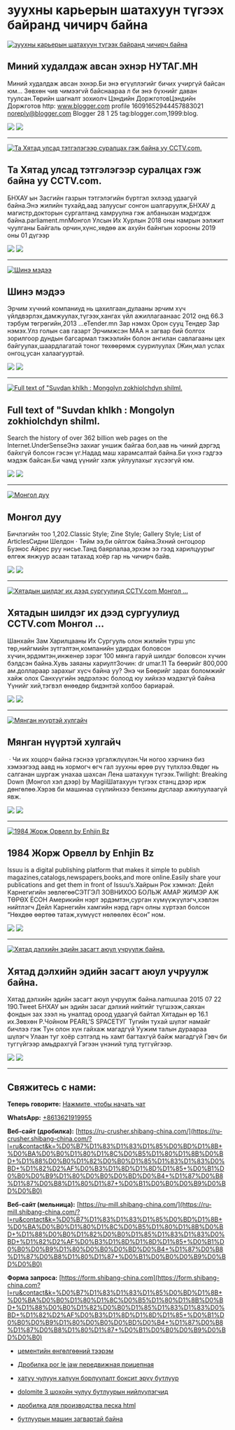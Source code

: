 # зуухны карьерын шатахуун түгээх байранд чичирч байна

<a href="https://swt.shibang-china.com/?l=ru&img&k=%D0%B7%D1%83%D1%83%D1%85%D0%BD%D1%8B+%D0%BA%D0%B0%D1%80%D1%8C%D0%B5%D1%80%D1%8B%D0%BD+%D1%88%D0%B0%D1%82%D0%B0%D1%85%D1%83%D1%83%D0%BD+%D1%82%D2%AF%D0%B3%D1%8D%D1%8D%D1%85+%D0%B1%D0%B0%D0%B9%D1%80%D0%B0%D0%BD%D0%B4+%D1%87%D0%B8%D1%87%D0%B8%D1%80%D1%87+%D0%B1%D0%B0%D0%B9%D0%BD%D0%B0" target="_blank">![зуухны карьерын шатахуун түгээх байранд чичирч байна](http://static.shibang-china.com/all-800x300/825.jpg)</a>

## Миний худалдаж авсан эхнэр НУТАГ.МН
Миний худалдаж авсан эхнэр.Би энэ өгүүллэгийг бичих учиргүй байсан юм… Зөвхөн чив чимээгvй байснаараа л би энэ бүхнийг даван туулсан.Төрийн шагналт зохиолч Цэндийн ДоржготовЦэндийн Доржготов http: www.blogger.com profile 16091652944457883021 noreply@blogger.com Blogger 28 1 25 tag:blogger.com,1999:blog.


<a href="https://whatsapp.shibangsoft.com/WhatsApp.php" target="_blank" title="WhatsApp">![](http://static.shibang-china.com/icon/whatsapp.png)</a> <a href="https://swt.shibang-china.com/?l=ru&icon&k=%D0%B7%D1%83%D1%83%D1%85%D0%BD%D1%8B+%D0%BA%D0%B0%D1%80%D1%8C%D0%B5%D1%80%D1%8B%D0%BD+%D1%88%D0%B0%D1%82%D0%B0%D1%85%D1%83%D1%83%D0%BD+%D1%82%D2%AF%D0%B3%D1%8D%D1%8D%D1%85+%D0%B1%D0%B0%D0%B9%D1%80%D0%B0%D0%BD%D0%B4+%D1%87%D0%B8%D1%87%D0%B8%D1%80%D1%87+%D0%B1%D0%B0%D0%B9%D0%BD%D0%B0" target="_blank">![](http://static.shibang-china.com/icon/chat-ru.png)</a>

---

<a href="https://swt.shibang-china.com/?l=ru&img&k=%D0%B7%D1%83%D1%83%D1%85%D0%BD%D1%8B+%D0%BA%D0%B0%D1%80%D1%8C%D0%B5%D1%80%D1%8B%D0%BD+%D1%88%D0%B0%D1%82%D0%B0%D1%85%D1%83%D1%83%D0%BD+%D1%82%D2%AF%D0%B3%D1%8D%D1%8D%D1%85+%D0%B1%D0%B0%D0%B9%D1%80%D0%B0%D0%BD%D0%B4+%D1%87%D0%B8%D1%87%D0%B8%D1%80%D1%87+%D0%B1%D0%B0%D0%B9%D0%BD%D0%B0" target="_blank">![Та Хятад улсад тэтгэлэгээр суралцах гэж байна уу CCTV.com.](http://static.shibang-china.com/all-800x300/221.jpg)</a>

## Та Хятад улсад тэтгэлэгээр суралцах гэж байна уу CCTV.com.
БНХАУ ын Засгийн газрын тэтгэлэгийн бүртгэл эхлээд удаагүй байна.Энэ жилийн тухайд,аад залуусыг сонгон шалгаруулж,БНХАУ д магистр,докторын сургалтанд хамруулна гэж албаныхан мэдэгдэж байна.parliament.mnМонгол Улсын Их Хурлын 2018 оны намрын ээлжит чуулганы Байгаль орчин,хүнс,хөдөө аж ахуйн байнгын хорооны 2019 оны 01 дүгээр


<a href="https://whatsapp.shibangsoft.com/WhatsApp.php" target="_blank" title="WhatsApp">![](http://static.shibang-china.com/icon/whatsapp.png)</a> <a href="https://swt.shibang-china.com/?l=ru&icon&k=%D0%B7%D1%83%D1%83%D1%85%D0%BD%D1%8B+%D0%BA%D0%B0%D1%80%D1%8C%D0%B5%D1%80%D1%8B%D0%BD+%D1%88%D0%B0%D1%82%D0%B0%D1%85%D1%83%D1%83%D0%BD+%D1%82%D2%AF%D0%B3%D1%8D%D1%8D%D1%85+%D0%B1%D0%B0%D0%B9%D1%80%D0%B0%D0%BD%D0%B4+%D1%87%D0%B8%D1%87%D0%B8%D1%80%D1%87+%D0%B1%D0%B0%D0%B9%D0%BD%D0%B0" target="_blank">![](http://static.shibang-china.com/icon/chat-ru.png)</a>

---

<a href="https://swt.shibang-china.com/?l=ru&img&k=%D0%B7%D1%83%D1%83%D1%85%D0%BD%D1%8B+%D0%BA%D0%B0%D1%80%D1%8C%D0%B5%D1%80%D1%8B%D0%BD+%D1%88%D0%B0%D1%82%D0%B0%D1%85%D1%83%D1%83%D0%BD+%D1%82%D2%AF%D0%B3%D1%8D%D1%8D%D1%85+%D0%B1%D0%B0%D0%B9%D1%80%D0%B0%D0%BD%D0%B4+%D1%87%D0%B8%D1%87%D0%B8%D1%80%D1%87+%D0%B1%D0%B0%D0%B9%D0%BD%D0%B0" target="_blank">![Шинэ мэдээ](http://static.shibang-china.com/all-800x300/134.jpg)</a>

## Шинэ мэдээ
Эрчим хүчний компаниуд нь цахилгаан,дулааны эрчим хүч үйлдвэрлэх,дамжуулах,түгээх,хангах үйл ажиллагаанаас 2012 онд 66.3 тэрбум төгрөгийн,2013 …eTender.mn Зар нэмэх Орон сууц Тендер Зар нэмэх.Улз голын сав газарт Эрчимжсэн МАА н загвар бий болгох зорилгоор дундын багсармал тэжээлийн болон ангилан савлагааны цех байгуулах,шаардлагатай тоног төхөөрөмж суурилуулах (Жин,мал услах онгоц,усан халаагууртай.


<a href="https://whatsapp.shibangsoft.com/WhatsApp.php" target="_blank" title="WhatsApp">![](http://static.shibang-china.com/icon/whatsapp.png)</a> <a href="https://swt.shibang-china.com/?l=ru&icon&k=%D0%B7%D1%83%D1%83%D1%85%D0%BD%D1%8B+%D0%BA%D0%B0%D1%80%D1%8C%D0%B5%D1%80%D1%8B%D0%BD+%D1%88%D0%B0%D1%82%D0%B0%D1%85%D1%83%D1%83%D0%BD+%D1%82%D2%AF%D0%B3%D1%8D%D1%8D%D1%85+%D0%B1%D0%B0%D0%B9%D1%80%D0%B0%D0%BD%D0%B4+%D1%87%D0%B8%D1%87%D0%B8%D1%80%D1%87+%D0%B1%D0%B0%D0%B9%D0%BD%D0%B0" target="_blank">![](http://static.shibang-china.com/icon/chat-ru.png)</a>

---

<a href="https://swt.shibang-china.com/?l=ru&img&k=%D0%B7%D1%83%D1%83%D1%85%D0%BD%D1%8B+%D0%BA%D0%B0%D1%80%D1%8C%D0%B5%D1%80%D1%8B%D0%BD+%D1%88%D0%B0%D1%82%D0%B0%D1%85%D1%83%D1%83%D0%BD+%D1%82%D2%AF%D0%B3%D1%8D%D1%8D%D1%85+%D0%B1%D0%B0%D0%B9%D1%80%D0%B0%D0%BD%D0%B4+%D1%87%D0%B8%D1%87%D0%B8%D1%80%D1%87+%D0%B1%D0%B0%D0%B9%D0%BD%D0%B0" target="_blank">![Full text of &quot;Suvdan khlkh : Mongolyn zokhiolchdyn shilml.](http://static.shibang-china.com/all-800x300/54.jpg)</a>

## Full text of &quot;Suvdan khlkh : Mongolyn zokhiolchdyn shilml.
Search the history of over 362 billion web pages on the Internet.UnderSenseЭнэ захиаг уншиж байгаа бол,аав нь чиний дэргэд байхгүй болсон гэсэн үг.Надад маш харамсалтай байна.Би үхнэ гэдгээ мэдэж байсан.Би чамд үүнийг хэлж уйлуулахыг хүсээгүй юм.


<a href="https://whatsapp.shibangsoft.com/WhatsApp.php" target="_blank" title="WhatsApp">![](http://static.shibang-china.com/icon/whatsapp.png)</a> <a href="https://swt.shibang-china.com/?l=ru&icon&k=%D0%B7%D1%83%D1%83%D1%85%D0%BD%D1%8B+%D0%BA%D0%B0%D1%80%D1%8C%D0%B5%D1%80%D1%8B%D0%BD+%D1%88%D0%B0%D1%82%D0%B0%D1%85%D1%83%D1%83%D0%BD+%D1%82%D2%AF%D0%B3%D1%8D%D1%8D%D1%85+%D0%B1%D0%B0%D0%B9%D1%80%D0%B0%D0%BD%D0%B4+%D1%87%D0%B8%D1%87%D0%B8%D1%80%D1%87+%D0%B1%D0%B0%D0%B9%D0%BD%D0%B0" target="_blank">![](http://static.shibang-china.com/icon/chat-ru.png)</a>

---

<a href="https://swt.shibang-china.com/?l=ru&img&k=%D0%B7%D1%83%D1%83%D1%85%D0%BD%D1%8B+%D0%BA%D0%B0%D1%80%D1%8C%D0%B5%D1%80%D1%8B%D0%BD+%D1%88%D0%B0%D1%82%D0%B0%D1%85%D1%83%D1%83%D0%BD+%D1%82%D2%AF%D0%B3%D1%8D%D1%8D%D1%85+%D0%B1%D0%B0%D0%B9%D1%80%D0%B0%D0%BD%D0%B4+%D1%87%D0%B8%D1%87%D0%B8%D1%80%D1%87+%D0%B1%D0%B0%D0%B9%D0%BD%D0%B0" target="_blank">![Монгол дуу](http://static.shibang-china.com/all-800x300/583.jpg)</a>

## Монгол дуу
Бичлэгийн тоо 1,202.Classic Style; Zine Style; Gallery Style; List of ArticlesСидни Шелдон&nbsp;&#0183;&#32; Тийм ээ,би ойлгож байна.Эхний онгоцоор Буэнос Айрес руу нисье.Танд баярлалаа,эрхэм ээ гээд харилцуурыг өлгөж янжуур асаан татахад хоёр гар нь чичирч байв.


<a href="https://whatsapp.shibangsoft.com/WhatsApp.php" target="_blank" title="WhatsApp">![](http://static.shibang-china.com/icon/whatsapp.png)</a> <a href="https://swt.shibang-china.com/?l=ru&icon&k=%D0%B7%D1%83%D1%83%D1%85%D0%BD%D1%8B+%D0%BA%D0%B0%D1%80%D1%8C%D0%B5%D1%80%D1%8B%D0%BD+%D1%88%D0%B0%D1%82%D0%B0%D1%85%D1%83%D1%83%D0%BD+%D1%82%D2%AF%D0%B3%D1%8D%D1%8D%D1%85+%D0%B1%D0%B0%D0%B9%D1%80%D0%B0%D0%BD%D0%B4+%D1%87%D0%B8%D1%87%D0%B8%D1%80%D1%87+%D0%B1%D0%B0%D0%B9%D0%BD%D0%B0" target="_blank">![](http://static.shibang-china.com/icon/chat-ru.png)</a>

---

<a href="https://swt.shibang-china.com/?l=ru&img&k=%D0%B7%D1%83%D1%83%D1%85%D0%BD%D1%8B+%D0%BA%D0%B0%D1%80%D1%8C%D0%B5%D1%80%D1%8B%D0%BD+%D1%88%D0%B0%D1%82%D0%B0%D1%85%D1%83%D1%83%D0%BD+%D1%82%D2%AF%D0%B3%D1%8D%D1%8D%D1%85+%D0%B1%D0%B0%D0%B9%D1%80%D0%B0%D0%BD%D0%B4+%D1%87%D0%B8%D1%87%D0%B8%D1%80%D1%87+%D0%B1%D0%B0%D0%B9%D0%BD%D0%B0" target="_blank">![Хятадын шилдэг их дээд сургуулиуд CCTV.com Монгол …](http://static.shibang-china.com/all-800x300/537.jpg)</a>

## Хятадын шилдэг их дээд сургуулиуд CCTV.com Монгол …
Шанхайн Зам Харилцааны Их Сургууль олон жилийн турш улс төр,нийгмийн зүтгэлтэн,компанийн удирдах боловсон хүчин,эрдэмтэн,инженер зэрэг 100 мянга гаруй шилдэг боловсон хүчин бэлдсэн байна.Хувь заяаны хариултЗочин: dr umar.11 Та бөөрийг 800,000 ам.доллараар зарахыг хүсч байна уу? Энэ чи Бөөрийг зарах боломжийг хайж олох Санхүүгийн эвдрэлээс болоод юу хийхээ мэдэхгүй байна Үүнийг хий,тэгвэл өнөөдөр бидэнтэй холбоо бариарай.


<a href="https://whatsapp.shibangsoft.com/WhatsApp.php" target="_blank" title="WhatsApp">![](http://static.shibang-china.com/icon/whatsapp.png)</a> <a href="https://swt.shibang-china.com/?l=ru&icon&k=%D0%B7%D1%83%D1%83%D1%85%D0%BD%D1%8B+%D0%BA%D0%B0%D1%80%D1%8C%D0%B5%D1%80%D1%8B%D0%BD+%D1%88%D0%B0%D1%82%D0%B0%D1%85%D1%83%D1%83%D0%BD+%D1%82%D2%AF%D0%B3%D1%8D%D1%8D%D1%85+%D0%B1%D0%B0%D0%B9%D1%80%D0%B0%D0%BD%D0%B4+%D1%87%D0%B8%D1%87%D0%B8%D1%80%D1%87+%D0%B1%D0%B0%D0%B9%D0%BD%D0%B0" target="_blank">![](http://static.shibang-china.com/icon/chat-ru.png)</a>

---

<a href="https://swt.shibang-china.com/?l=ru&img&k=%D0%B7%D1%83%D1%83%D1%85%D0%BD%D1%8B+%D0%BA%D0%B0%D1%80%D1%8C%D0%B5%D1%80%D1%8B%D0%BD+%D1%88%D0%B0%D1%82%D0%B0%D1%85%D1%83%D1%83%D0%BD+%D1%82%D2%AF%D0%B3%D1%8D%D1%8D%D1%85+%D0%B1%D0%B0%D0%B9%D1%80%D0%B0%D0%BD%D0%B4+%D1%87%D0%B8%D1%87%D0%B8%D1%80%D1%87+%D0%B1%D0%B0%D0%B9%D0%BD%D0%B0" target="_blank">![Мянган нүүртэй хулгайч](http://static.shibang-china.com/all-800x300/1165.jpg)</a>

## Мянган нүүртэй хулгайч
&nbsp;&#0183;&#32; Чи их хоцорч байна гэснээ үргэлжлүүлэн.Чи ногоо хэрчинэ биз хэмээгээд аавд нь хормогч өгч гал зуухны өрөө рүү түлхлээ.Өвдөг нь салганан шургаж унахаа шахсан Лена шатахуун түгээх.Twilight: Breaking Down (Монгол хэл дээр) by MagiiШатахуун түгээх станц дээр ирж дөнгөлөө.Хэрэв би машинаа сүүлийнхээ бензины дуслаар ажилуулаагүй явж.


<a href="https://whatsapp.shibangsoft.com/WhatsApp.php" target="_blank" title="WhatsApp">![](http://static.shibang-china.com/icon/whatsapp.png)</a> <a href="https://swt.shibang-china.com/?l=ru&icon&k=%D0%B7%D1%83%D1%83%D1%85%D0%BD%D1%8B+%D0%BA%D0%B0%D1%80%D1%8C%D0%B5%D1%80%D1%8B%D0%BD+%D1%88%D0%B0%D1%82%D0%B0%D1%85%D1%83%D1%83%D0%BD+%D1%82%D2%AF%D0%B3%D1%8D%D1%8D%D1%85+%D0%B1%D0%B0%D0%B9%D1%80%D0%B0%D0%BD%D0%B4+%D1%87%D0%B8%D1%87%D0%B8%D1%80%D1%87+%D0%B1%D0%B0%D0%B9%D0%BD%D0%B0" target="_blank">![](http://static.shibang-china.com/icon/chat-ru.png)</a>

---

<a href="https://swt.shibang-china.com/?l=ru&img&k=%D0%B7%D1%83%D1%83%D1%85%D0%BD%D1%8B+%D0%BA%D0%B0%D1%80%D1%8C%D0%B5%D1%80%D1%8B%D0%BD+%D1%88%D0%B0%D1%82%D0%B0%D1%85%D1%83%D1%83%D0%BD+%D1%82%D2%AF%D0%B3%D1%8D%D1%8D%D1%85+%D0%B1%D0%B0%D0%B9%D1%80%D0%B0%D0%BD%D0%B4+%D1%87%D0%B8%D1%87%D0%B8%D1%80%D1%87+%D0%B1%D0%B0%D0%B9%D0%BD%D0%B0" target="_blank">![1984 Жорж Орвелл by Enhjin Bz](http://static.shibang-china.com/all-800x300/1221.jpg)</a>

## 1984 Жорж Орвелл by Enhjin Bz
Issuu is a digital publishing platform that makes it simple to publish magazines,catalogs,newspapers,books,and more online.Easily share your publications and get them in front of Issuu’s.Хайрын Рок хэмнэл: Дейл Карнегигийн зөвлөгөөСЭТГЭЛ ЗОВНИХОО БОЛЬЖ АМАР ЖИМЭР АЖ ТӨРӨХ ЁСОН Америкийн нэрт эрдэмтэн,сурган хүмүүжүүлэгч,хэвлэн нийтлэгч Дейл Карнегийн хамгийн нэрд гарч олны хүртээл болсон “Нөхдөө өөртөө татаж,хүмүүст нөлөөлөх ёсон” ном.


<a href="https://whatsapp.shibangsoft.com/WhatsApp.php" target="_blank" title="WhatsApp">![](http://static.shibang-china.com/icon/whatsapp.png)</a> <a href="https://swt.shibang-china.com/?l=ru&icon&k=%D0%B7%D1%83%D1%83%D1%85%D0%BD%D1%8B+%D0%BA%D0%B0%D1%80%D1%8C%D0%B5%D1%80%D1%8B%D0%BD+%D1%88%D0%B0%D1%82%D0%B0%D1%85%D1%83%D1%83%D0%BD+%D1%82%D2%AF%D0%B3%D1%8D%D1%8D%D1%85+%D0%B1%D0%B0%D0%B9%D1%80%D0%B0%D0%BD%D0%B4+%D1%87%D0%B8%D1%87%D0%B8%D1%80%D1%87+%D0%B1%D0%B0%D0%B9%D0%BD%D0%B0" target="_blank">![](http://static.shibang-china.com/icon/chat-ru.png)</a>

---

<a href="https://swt.shibang-china.com/?l=ru&img&k=%D0%B7%D1%83%D1%83%D1%85%D0%BD%D1%8B+%D0%BA%D0%B0%D1%80%D1%8C%D0%B5%D1%80%D1%8B%D0%BD+%D1%88%D0%B0%D1%82%D0%B0%D1%85%D1%83%D1%83%D0%BD+%D1%82%D2%AF%D0%B3%D1%8D%D1%8D%D1%85+%D0%B1%D0%B0%D0%B9%D1%80%D0%B0%D0%BD%D0%B4+%D1%87%D0%B8%D1%87%D0%B8%D1%80%D1%87+%D0%B1%D0%B0%D0%B9%D0%BD%D0%B0" target="_blank">![Хятад дэлхийн эдийн засагт аюул учруулж байна.](http://static.shibang-china.com/all-800x300/514.jpg)</a>

## Хятад дэлхийн эдийн засагт аюул учруулж байна.
Хятад дэлхийн эдийн засагт аюул учруулж байна.namuunaa 2015 07 22 190.Tweet БНХАУ ын эдийн засаг дэлхий нийтийг түгшээж,саяхан фондын зах зээл нь уналтад ороод удаагүй байтал Хятадын өр 16.1 их.Зөвхөн Р.Чойном PEARL'S SPACEТУГ Тугийн тухай шүлэг намайг бичлээ гэж Тун олон хүн гайхаж магадгүй Уужим талын дураараа шүлэгч Улаан туг хоёр сэтгэлд нь хамт багтахгүй байж магадгүй Гэвч би туггүйгээр амьдрахгүй Гэгээн үнэний тулд туггүйгээр.


<a href="https://whatsapp.shibangsoft.com/WhatsApp.php" target="_blank" title="WhatsApp">![](http://static.shibang-china.com/icon/whatsapp.png)</a> <a href="https://swt.shibang-china.com/?l=ru&icon&k=%D0%B7%D1%83%D1%83%D1%85%D0%BD%D1%8B+%D0%BA%D0%B0%D1%80%D1%8C%D0%B5%D1%80%D1%8B%D0%BD+%D1%88%D0%B0%D1%82%D0%B0%D1%85%D1%83%D1%83%D0%BD+%D1%82%D2%AF%D0%B3%D1%8D%D1%8D%D1%85+%D0%B1%D0%B0%D0%B9%D1%80%D0%B0%D0%BD%D0%B4+%D1%87%D0%B8%D1%87%D0%B8%D1%80%D1%87+%D0%B1%D0%B0%D0%B9%D0%BD%D0%B0" target="_blank">![](http://static.shibang-china.com/icon/chat-ru.png)</a>

---
## Свяжитесь с нами:

**Теперь говорите:** [Нажмите, чтобы начать чат](https://swt.shibang-china.com?l=ru&contact&k=%D0%B7%D1%83%D1%83%D1%85%D0%BD%D1%8B+%D0%BA%D0%B0%D1%80%D1%8C%D0%B5%D1%80%D1%8B%D0%BD+%D1%88%D0%B0%D1%82%D0%B0%D1%85%D1%83%D1%83%D0%BD+%D1%82%D2%AF%D0%B3%D1%8D%D1%8D%D1%85+%D0%B1%D0%B0%D0%B9%D1%80%D0%B0%D0%BD%D0%B4+%D1%87%D0%B8%D1%87%D0%B8%D1%80%D1%87+%D0%B1%D0%B0%D0%B9%D0%BD%D0%B0)

**WhatsApp:**  [+8613621919955](https://whatsapp.shibangsoft.com/WhatsApp.php)

**Веб-сайт (дробилка):** [https://ru-crusher.shibang-china.com/](https://ru-crusher.shibang-china.com/?l=ru&contact&k=%D0%B7%D1%83%D1%83%D1%85%D0%BD%D1%8B+%D0%BA%D0%B0%D1%80%D1%8C%D0%B5%D1%80%D1%8B%D0%BD+%D1%88%D0%B0%D1%82%D0%B0%D1%85%D1%83%D1%83%D0%BD+%D1%82%D2%AF%D0%B3%D1%8D%D1%8D%D1%85+%D0%B1%D0%B0%D0%B9%D1%80%D0%B0%D0%BD%D0%B4+%D1%87%D0%B8%D1%87%D0%B8%D1%80%D1%87+%D0%B1%D0%B0%D0%B9%D0%BD%D0%B0)

**Веб-сайт (мельница):** [https://ru-mill.shibang-china.com/](https://ru-mill.shibang-china.com/?l=ru&contact&k=%D0%B7%D1%83%D1%83%D1%85%D0%BD%D1%8B+%D0%BA%D0%B0%D1%80%D1%8C%D0%B5%D1%80%D1%8B%D0%BD+%D1%88%D0%B0%D1%82%D0%B0%D1%85%D1%83%D1%83%D0%BD+%D1%82%D2%AF%D0%B3%D1%8D%D1%8D%D1%85+%D0%B1%D0%B0%D0%B9%D1%80%D0%B0%D0%BD%D0%B4+%D1%87%D0%B8%D1%87%D0%B8%D1%80%D1%87+%D0%B1%D0%B0%D0%B9%D0%BD%D0%B0)

**Форма запроса:** [https://form.shibang-china.com](https://form.shibang-china.com?l=ru&contact&k=%D0%B7%D1%83%D1%83%D1%85%D0%BD%D1%8B+%D0%BA%D0%B0%D1%80%D1%8C%D0%B5%D1%80%D1%8B%D0%BD+%D1%88%D0%B0%D1%82%D0%B0%D1%85%D1%83%D1%83%D0%BD+%D1%82%D2%AF%D0%B3%D1%8D%D1%8D%D1%85+%D0%B1%D0%B0%D0%B9%D1%80%D0%B0%D0%BD%D0%B4+%D1%87%D0%B8%D1%87%D0%B8%D1%80%D1%87+%D0%B1%D0%B0%D0%B9%D0%BD%D0%B0)

* [цементийн өнгөлгөөний тээрэм](../127/%D1%86%D0%B5%D0%BC%D0%B5%D0%BD%D1%82%D0%B8%D0%B9%D0%BD%20%D3%A9%D0%BD%D0%B3%D3%A9%D0%BB%D0%B3%D3%A9%D3%A9%D0%BD%D0%B8%D0%B9%20%D1%82%D1%8D%D1%8D%D1%80%D1%8D%D0%BC.md)

* [Дробилка por le jaw передвижная прицепная](../126/%D0%94%D1%80%D0%BE%D0%B1%D0%B8%D0%BB%D0%BA%D0%B0%20por%20le%20jaw%20%D0%BF%D0%B5%D1%80%D0%B5%D0%B4%D0%B2%D0%B8%D0%B6%D0%BD%D0%B0%D1%8F%20%D0%BF%D1%80%D0%B8%D1%86%D0%B5%D0%BF%D0%BD%D0%B0%D1%8F.md)

* [хатуу чулуун халуун борлуулалт боксит эрүү бутлуур](../129/%D1%85%D0%B0%D1%82%D1%83%D1%83%20%D1%87%D1%83%D0%BB%D1%83%D1%83%D0%BD%20%D1%85%D0%B0%D0%BB%D1%83%D1%83%D0%BD%20%D0%B1%D0%BE%D1%80%D0%BB%D1%83%D1%83%D0%BB%D0%B0%D0%BB%D1%82%20%D0%B1%D0%BE%D0%BA%D1%81%D0%B8%D1%82%20%D1%8D%D1%80%D2%AF%D2%AF%20%D0%B1%D1%83%D1%82%D0%BB%D1%83%D1%83%D1%80.md)

* [dolomite 3 шохойн чулуу бутлуурын нийлүүлэгчид](../128/dolomite%203%20%D1%88%D0%BE%D1%85%D0%BE%D0%B9%D0%BD%20%D1%87%D1%83%D0%BB%D1%83%D1%83%20%D0%B1%D1%83%D1%82%D0%BB%D1%83%D1%83%D1%80%D1%8B%D0%BD%20%D0%BD%D0%B8%D0%B9%D0%BB%D2%AF%D2%AF%D0%BB%D1%8D%D0%B3%D1%87%D0%B8%D0%B4.md)

* [дробилка для производства песка html](../126/%D0%B4%D1%80%D0%BE%D0%B1%D0%B8%D0%BB%D0%BA%D0%B0%20%D0%B4%D0%BB%D1%8F%20%D0%BF%D1%80%D0%BE%D0%B8%D0%B7%D0%B2%D0%BE%D0%B4%D1%81%D1%82%D0%B2%D0%B0%20%D0%BF%D0%B5%D1%81%D0%BA%D0%B0%20html.md)

* [бутлуурын машин загвартай байна](../130/%D0%B1%D1%83%D1%82%D0%BB%D1%83%D1%83%D1%80%D1%8B%D0%BD%20%D0%BC%D0%B0%D1%88%D0%B8%D0%BD%20%D0%B7%D0%B0%D0%B3%D0%B2%D0%B0%D1%80%D1%82%D0%B0%D0%B9%20%D0%B1%D0%B0%D0%B9%D0%BD%D0%B0.md)